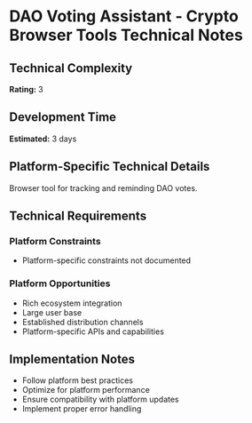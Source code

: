 # DAO Voting Assistant - Crypto Browser Tools Technical Notes

## Technical Complexity
**Rating:** 3

## Development Time
**Estimated:** 3 days

## Platform-Specific Technical Details
Browser tool for tracking and reminding DAO votes.

## Technical Requirements

### Platform Constraints
- Platform-specific constraints not documented

### Platform Opportunities
- Rich ecosystem integration
- Large user base
- Established distribution channels
- Platform-specific APIs and capabilities

## Implementation Notes
- Follow platform best practices
- Optimize for platform performance
- Ensure compatibility with platform updates
- Implement proper error handling
